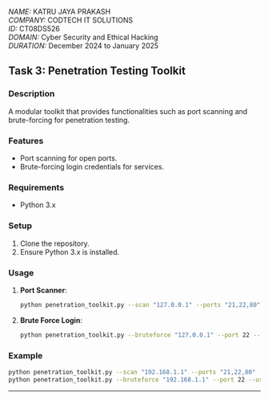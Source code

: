 *NAME:* KATRU JAYA PRAKASH  
*COMPANY:* CODTECH IT SOLUTIONS  
*ID:* CT08DS526  
*DOMAIN:* Cyber Security and Ethical Hacking  
*DURATION:* December 2024 to January 2025 
## **Task 3: Penetration Testing Toolkit**

### **Description**
A modular toolkit that provides functionalities such as port scanning and brute-forcing for penetration testing.

### **Features**
- Port scanning for open ports.
- Brute-forcing login credentials for services.

### **Requirements**
- Python 3.x

### **Setup**
1. Clone the repository.
2. Ensure Python 3.x is installed.

### **Usage**
1. **Port Scanner**:
   ```bash
   python penetration_toolkit.py --scan "127.0.0.1" --ports "21,22,80"
   ```
2. **Brute Force Login**:
   ```bash
   python penetration_toolkit.py --bruteforce "127.0.0.1" --port 22 --usernames "usernames.txt" --passwords "passwords.txt"
   ```

### **Example**
```bash
python penetration_toolkit.py --scan "192.168.1.1" --ports "21,22,80"
python penetration_toolkit.py --bruteforce "192.168.1.1" --port 22 --usernames "users.txt" --passwords "passwords.txt"
```

---
